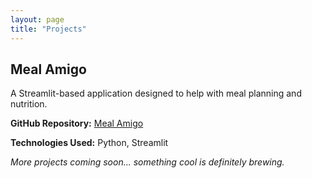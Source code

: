 ```yaml
---
layout: page
title: "Projects"
---
```


## Meal Amigo
A Streamlit-based application designed to help with meal planning and nutrition.

**GitHub Repository:** [Meal Amigo](https://github.com/san-to-sh/meal_amigo/tree/main/Streamlit)

**Technologies Used:** Python, Streamlit

*More projects coming soon... something cool is definitely brewing.* 